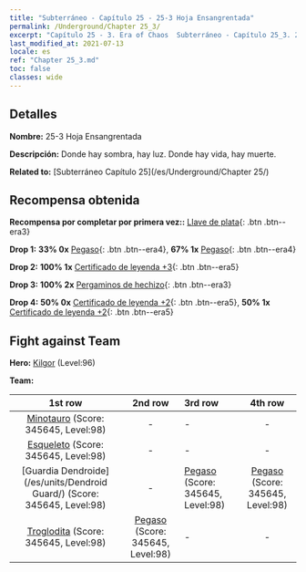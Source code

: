 ```yaml
---
title: "Subterráneo - Capítulo 25 - 25-3 Hoja Ensangrentada"
permalink: /Underground/Chapter 25_3/
excerpt: "Capítulo 25 - 3. Era of Chaos  Subterráneo - Capítulo 25_3. 25-3 Hoja Ensangrentada"
last_modified_at: 2021-07-13
locale: es
ref: "Chapter 25_3.md"
toc: false
classes: wide
---
```


## Detalles

 **Nombre:** 25-3 Hoja Ensangrentada

 **Descripción:** Donde hay sombra, hay luz. Donde hay vida, hay muerte.

 **Related to:** [Subterráneo Capítulo 25](/es/Underground/Chapter 25/)

## Recompensa obtenida

 **Recompensa por completar por primera vez::** [Llave de plata](/ItemsES/con_693/){: .btn .btn--era3}

 **Drop 1:** **33% 0x** [Pegaso](/ItemsES/unt_202/){: .btn .btn--era4}, **67% 1x** [Pegaso](/ItemsES/unt_202/){: .btn .btn--era4}

 **Drop 2:** **100% 1x** [Certificado de leyenda +3](/ItemsES/mat_88/){: .btn .btn--era5}

 **Drop 3:** **100% 2x** [Pergaminos de hechizo](/ItemsES/con_694/){: .btn .btn--era3}

 **Drop 4:** **50% 0x** [Certificado de leyenda +2](/ItemsES/mat_81/){: .btn .btn--era5}, **50% 1x** [Certificado de leyenda +2](/ItemsES/mat_81/){: .btn .btn--era5}


## Fight against Team
 **Hero:** [Kilgor](/es/heroes/Kilgor/) (Level:96)

 **Team:**


  | 1st row | 2nd row | 3rd row | 4th row |
  |:----:|:----:|:----|:----:|
  | [Minotauro](/es/units/Minotaur/) (Score: 345645, Level:98)  | - | - | - |
  | [Esqueleto](/es/units/Skeleton/) (Score: 345645, Level:98)  | - | - | - |
  | [Guardia Dendroide](/es/units/Dendroid Guard/) (Score: 345645, Level:98)  | - | [Pegaso](/es/units/Pegasus/) (Score: 345645, Level:98)  | [Pegaso](/es/units/Pegasus/) (Score: 345645, Level:98)  |
  | [Troglodita](/es/units/Troglodyte/) (Score: 345645, Level:98)  | [Pegaso](/es/units/Pegasus/) (Score: 345645, Level:98)  | - | - |


